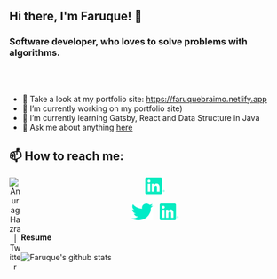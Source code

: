 
## Hi there, I'm Faruque! 👋

### Software developer, who loves to solve problems with algorithms.


<br />
<br />

- :100: Take a look at my portfolio site: https://faruquebraimo.netlify.app
- 🔭 I’m currently working on my portfolio site)
- 🌱 I’m currently learning Gatsby, React and Data Structure in Java
- 💬 Ask me about anything [here](https://github.com/FaruqueBraimo/FaruqueBraimo/issues)

## 📫 How to reach me:
<p align='center'>
<a href="https://twitter.com/fbraimo">
  <img align="left" alt="Anurag Hazra | Twitter" width="21px" src="https://raw.githubusercontent.com/anuraghazra/anuraghazra/master/assets/twitter.svg" />
</a>
  <a href="https://www.linkedin.com/in/faruquebraimo/"><img height="30" src="https://raw.githubusercontent.com/HugoLiconV/HugoLiconV/master/img/linkedin-green.svg"></a>
</p>

<p align='center'>
<a  href="https://twitter.com/fbraimo"><img height="30" src="https://raw.githubusercontent.com/HugoLiconV/HugoLiconV/master/img/twitter-green.svg"></a>&nbsp;&nbsp;
<a href="https://www.linkedin.com/in/faruquebrimo/"><img height="30" src="https://raw.githubusercontent.com/HugoLiconV/HugoLiconV/master/img/linkedin-green.svg"></a>
</p>

#### Resume
![Faruque's github stats](https://github-readme-stats.vercel.app/api?username=FaruqueBraimo&show_icons=true)
